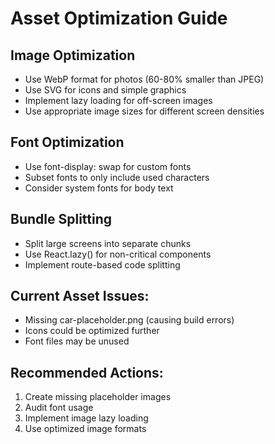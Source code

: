 
# Asset Optimization Guide

## Image Optimization
- Use WebP format for photos (60-80% smaller than JPEG)
- Use SVG for icons and simple graphics
- Implement lazy loading for off-screen images
- Use appropriate image sizes for different screen densities

## Font Optimization
- Use font-display: swap for custom fonts
- Subset fonts to only include used characters
- Consider system fonts for body text

## Bundle Splitting
- Split large screens into separate chunks
- Use React.lazy() for non-critical components
- Implement route-based code splitting

## Current Asset Issues:
- Missing car-placeholder.png (causing build errors)
- Icons could be optimized further
- Font files may be unused

## Recommended Actions:
1. Create missing placeholder images
2. Audit font usage
3. Implement image lazy loading
4. Use optimized image formats
